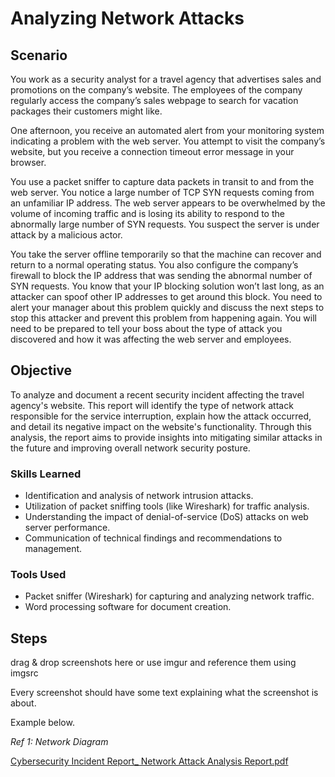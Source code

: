# Analyzing Network Attacks

## Scenario
You work as a security analyst for a travel agency that advertises sales and promotions on the company’s website. The employees of the company regularly access the company’s sales webpage to search for vacation packages their customers might like.

One afternoon, you receive an automated alert from your monitoring system indicating a problem with the web server. You attempt to visit the company’s website, but you receive a connection timeout error message in your browser.

You use a packet sniffer to capture data packets in transit to and from the web server. You notice a large number of TCP SYN requests coming from an unfamiliar IP address. The web server appears to be overwhelmed by the volume of incoming traffic and is losing its ability to respond to the abnormally large number of SYN requests. You suspect the server is under attack by a malicious actor.

You take the server offline temporarily so that the machine can recover and return to a normal operating status. You also configure the company’s firewall to block the IP address that was sending the abnormal number of SYN requests. You know that your IP blocking solution won’t last long, as an attacker can spoof other IP addresses to get around this block. You need to alert your manager about this problem quickly and discuss the next steps to stop this attacker and prevent this problem from happening again. You will need to be prepared to tell your boss about the type of attack you discovered and how it was affecting the web server and employees.

## Objective

To analyze and document a recent security incident affecting the travel agency's website. This report will identify the type of network attack responsible for the service interruption, explain how the attack occurred, and detail its negative impact on the website's functionality. Through this analysis, the report aims to provide insights into mitigating similar attacks in the future and improving overall network security posture.

### Skills Learned

- Identification and analysis of network intrusion attacks.
- Utilization of packet sniffing tools (like Wireshark) for traffic analysis.
- Understanding the impact of denial-of-service (DoS) attacks on web server performance.
- Communication of technical findings and recommendations to management.

### Tools Used

- Packet sniffer (Wireshark) for capturing and analyzing network traffic.
- Word processing software for document creation.

## Steps
drag & drop screenshots here or use imgur and reference them using imgsrc

Every screenshot should have some text explaining what the screenshot is about.

Example below.

*Ref 1: Network Diagram*

[Cybersecurity Incident Report_ Network Attack Analysis Report.pdf](https://github.com/user-attachments/files/16277161/Cybersecurity.Incident.Report_.Network.Attack.Analysis.Report.pdf)
